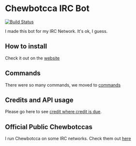 # Chewbotcca IRC Bot

[![Build Status](https://travis-ci.org/Chewbotcca/IRC.svg?branch=master)](https://travis-ci.org/Chewbotcca/IRC)

I made this bot for my IRC Network. It's ok, I guess.

## How to install

Check it out on the [website](http://irc.chewbotcca.co)

## Commands

There were so many commands, we moved to [commands](http://irc.chewbotcca.co/commands)

## Credits and API usage

Please go here to see [credit where credit is due](http://irc.chewbotcca.co/credits).

## Official Public Chewbotccas

I run Chewbotcca on some IRC networks. Check them out [here](http://irc.chewbotcca.co/use)
